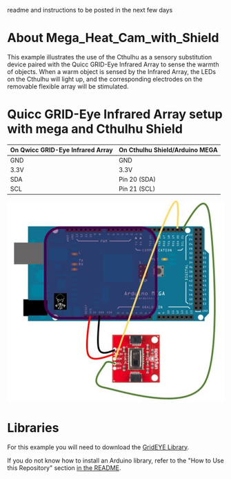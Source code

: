 readme and instructions to be posted in the next few days

# About Mega_Heat_Cam_with_Shield
This example illustrates the use of the Cthulhu as a sensory substitution device paired with the Quicc GRID-Eye Infrared Array to sense the warmth of objects. When a warm object is sensed by the Infrared Array, the LEDs on the Cthulhu will light up, and the corresponding electrodes on the removable flexible array will be stimulated.

# Quicc GRID-Eye Infrared Array setup with mega and Cthulhu Shield 


On Qwicc GRID-Eye Infrared Array  |    On Cthulhu Shield/Arduino MEGA
----------------------------------|----------------------------------
GND	            |                GND
3.3V	           |                3.3V
SDA	            |            Pin 20 (SDA)
SCL	            |            Pin 21 (SCL)



![Image of Cthulhu Shield](heatcammegasetup.JPG)

# Libraries
For this example you will need to download the [GridEYE Library](https://github.com/sparkfun/SparkFun_GridEYE_Arduino_Library).

If you do not know how to install an Arduino library, refer to the "How to Use this Repository" section [in the README](https://github.com/SapienLLCdev/Cthulhu).


